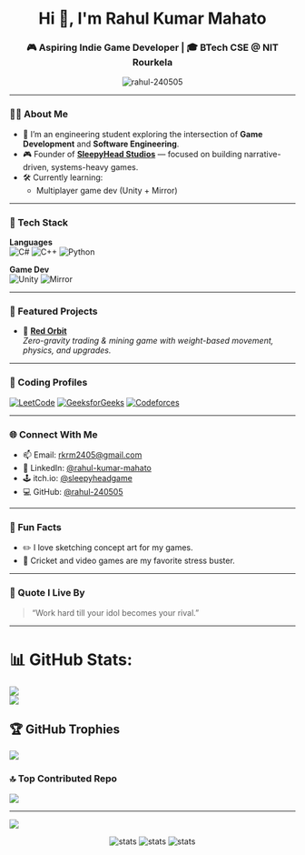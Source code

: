 <h1 align="center">Hi 👋, I'm Rahul Kumar Mahato</h1>
<h3 align="center">🎮 Aspiring Indie Game Developer | 🎓 BTech CSE @ NIT Rourkela</h3>

<p align="center">
  <img src="https://komarev.com/ghpvc/?username=rahul-240505&label=Profile%20views&color=0e75b6&style=flat" alt="rahul-240505" />
</p>

---

### 👨‍💻 About Me

- 🧠 I’m an engineering student exploring the intersection of **Game Development** and **Software Engineering**.
- 🎮 Founder of [**SleepyHead Studios**](https://sleepyheadgame.itch.io/) — focused on building narrative-driven, systems-heavy games.
- 🛠️ Currently learning:
  - Multiplayer game dev (Unity + Mirror)

---

### 🚀 Tech Stack

**Languages**  
![C#](https://img.shields.io/badge/-C%23-239120?logo=c-sharp&logoColor=white&style=for-the-badge)  ![C++](https://img.shields.io/badge/-C++-00599C?logo=c%2B%2B&logoColor=white&style=for-the-badge)  ![Python](https://img.shields.io/badge/-Python-3776AB?logo=python&logoColor=white&style=for-the-badge)

**Game Dev**  
![Unity](https://img.shields.io/badge/-Unity-000?logo=unity&logoColor=white&style=for-the-badge)  ![Mirror](https://img.shields.io/badge/-Mirror%20Networking-FF1493?style=for-the-badge)

---

### 🌟 Featured Projects

- 🌌 [**Red Orbit**](https://sleepyheadstudios.itch.io/red-orbit-10)  
  _Zero-gravity trading & mining game with weight-based movement, physics, and upgrades._

---

### 🔗 Coding Profiles

<p align="left">
  <a href="https://leetcode.com/u/rahul240505/" target="_blank"><img alt="LeetCode" src="https://img.shields.io/badge/LeetCode-FFA116?style=for-the-badge&logo=LeetCode&logoColor=white"/></a>
  <a href="https://www.geeksforgeeks.org/user/rkrm2twx7/" target="_blank"><img alt="GeeksforGeeks" src="https://img.shields.io/badge/GeeksforGeeks-2F8D46?style=for-the-badge&logo=GeeksforGeeks&logoColor=white"/></a>
  <a href="https://codeforces.com/profile/rahul2405" target="_blank"><img alt="Codeforces" src="https://img.shields.io/badge/Codeforces-1F8ACB?style=for-the-badge&logo=Codeforces&logoColor=white"/></a>
</p>

---

### 🌐 Connect With Me

- 📫 Email: [rkrm2405@gmail.com](mailto:rkrm2405@gmail.com)  
- 🔗 LinkedIn: [@rahul-kumar-mahato](https://www.linkedin.com/in/rahul-kumar-mahato-36938931a/)  
- 🕹️ itch.io: [@sleepyheadgame](https://sleepyheadgame.itch.io/)  
- 💻 GitHub: [@rahul-240505](https://github.com/rahul-240505)

---

### 🎨 Fun Facts

- ✏️ I love sketching concept art for my games.
- 🏏 Cricket and video games are my favorite stress buster.

---

### 💬 Quote I Live By

> “Work hard till your idol becomes your rival.”

---

# 📊 GitHub Stats:
![](https://github-readme-streak-stats.herokuapp.com/?user=AyushSinha2603&theme=dark&hide_border=false)<br/>
![](https://github-readme-stats.vercel.app/api/top-langs/?username=AyushSinha2603&theme=dark&hide_border=false&include_all_commits=false&count_private=false&layout=compact)

## 🏆 GitHub Trophies
![](https://github-profile-trophy.vercel.app/?username=AyushSinha2603&theme=merko&no-frame=false&no-bg=true&margin-w=4)


### 🔝 Top Contributed Repo
![](https://github-contributor-stats.vercel.app/api?username=AyushSinha2603&limit=5&theme=merko&combine_all_yearly_contributions=true)

---
[![](https://visitcount.itsvg.in/api?id=AyushSinha2603&icon=9&color=7)](https://visitcount.itsvg.in)

<p align="center">
  <img src="https://github-readme-stats.vercel.app/api?username=rahul-240505&show_icons=true&theme=github_dark&hide=issues" alt="stats" />
  <img src="https://github-readme-streak-stats.herokuapp.com/?user=rahul-240505&show_icons=true&theme=github_dark&hide_border=false" alt="stats" />
  <img src="https://github-readme-stats.vercel.app/api/top-langs/?username=rahul-240505&show_icons=true&theme=github_dark&hide_border=false" alt="stats" />
  <br/>
</p>

